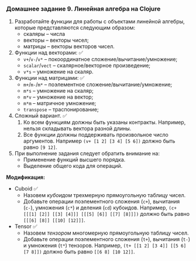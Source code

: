 ### Домашнее задание 9. Линейная алгебра на Clojure

1. Разработайте функции для работы с объектами линейной алгебры, которые представляются следующим образом:
   - скаляры – числа
   - векторы – векторы чисел;
   - матрицы – векторы векторов чисел.
2. Функции над векторами: ✅
   - `v+`/`v-`/`v*` – покоординатное сложение/вычитание/умножение;
   - `scalar`/`vect` – скалярное/векторное произведение;
   - `v*s` – умножение на скаляр.
3. Функции над матрицами: ✅
   - `m+`/`m-`/`m*` – поэлементное сложение/вычитание/умножение;
   - `m*s` – умножение на скаляр;
   - `m*v` – умножение на вектор;
   - `m*m` – матричное умножение;
   - `transpose` – траспонирование;
4. Сложный вариант. ✅
   1. Ко всем функциям должны быть указаны контракты. Например, нельзя складывать вектора разной длины.
   2. Все функции должны поддерживать произвольное число аргументов. Например `(v+ [1 2] [3 4] [5 6])` должно быть равно `[9 12]`.
5. При выполнение задания следует обратить внимание на:
   - Применение функций высшего порядка.
   - Выделение общего кода для операций.

**Модификация:**

- Cuboid ✅
  - Назовем *кубоидом* трехмерную прямоугольную таблицу чисел.
  - Добавьте операции поэлементного сложения (`c+`), вычитания (`c-`), умножения (`c*`) и деления (`cd`) кубоидов. Например, `(с+ [[[1] [2]] [[3] [4]]] [[[5] [6]] [[7] [8]]])` должно быть равно `[[[6] [8]] [[10] [12]]]`.
- Tensor ✅
  - Назовем *тензором* многомерную прямоугольную таблицу чисел.
  - Добавьте операции поэлементного сложения (`t+`), вычитания (`t-`) и умножения (`t*`) тензоров. Например, `(t+ [[1 2] [3 4]] [[5 6] [7 8]])` должно быть равно `[[6 8] [10 12]]`.